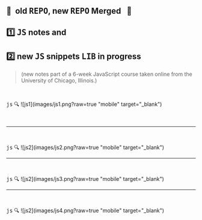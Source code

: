 ## :construction:&nbsp; old <kbd>REPO</kbd>, new <kbd>REPO</kbd> Merged&nbsp;&nbsp;  :construction:

## :one: <kbd>JS</kbd> notes and         
## :two: new <kbd>JS</kbd> snippets <kbd>LIB</kbd> in progress

> (new notes part of a 6-week JavaScript course taken online from the University of Chicago, Illinois.)


<br />
  
 <kbd>js</kbd> :mag:
 ![js1](images/js1.png?raw=true "mobile" target="_blank")
 
 <br />
 <hr />  
<br />
  
 <kbd>js</kbd> :mag:
 ![js2](images/js2.png?raw=true "mobile" target="_blank")



 <hr />  
<br />
  
 <kbd>js</kbd> :mag:
 ![js2](images/js3.png?raw=true "mobile" target="_blank")




 <hr />  
<br />
  
 <kbd>js</kbd> :mag:
 ![js2](images/js4.png?raw=true "mobile" target="_blank")


